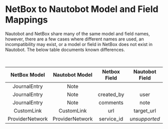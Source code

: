 # NetBox to Nautobot Model and Field Mappings

Nautobot and NetBox share many of the same model and field names, however, there
are a few cases where different names are used, an incompatibility may exist, or
a model or field in NetBox does not exist in Nautobot. The below table documents
known differences.

<br>

| NetBox Model | Nautobot Model | Netbox Field | Nautobot Field |
| :----------: | :------------: | :----------: | :------------: |
| JournalEntry | Note | | |
| JournalEntry | Note | created_by | user |
| JournalEntry | Note | comments | note |
| CustomLink | CustomLink | url | target_url |
| ProviderNetwork | ProviderNetwork | service_id | *unsupported* |
